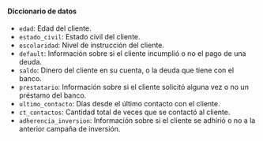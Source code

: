 #### Diccionario de datos

- `edad`: Edad del cliente.
- `estado_civil`: Estado civil del cliente.
- `escolaridad`: Nivel de instrucción del cliente.
- `default`: Información sobre si el cliente incumplió o no el pago de una deuda.
- `saldo`: Dinero del cliente en su cuenta, o la deuda que tiene con el banco.
- `prestatario`: Información sobre si el cliente solicitó alguna vez o no un préstamo del banco.
- `ultimo_contacto`: Días desde el último contacto con el cliente.
- `ct_contactos`: Cantidad total de veces que se contactó al cliente.
- `adherencia_inversion`: Información sobre si el cliente se adhirió o no a la anterior campaña de inversión.
